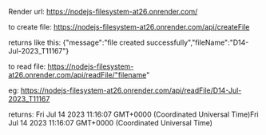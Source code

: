 Render url: https://nodejs-filesystem-at26.onrender.com/

to create file: https://nodejs-filesystem-at26.onrender.com/api/createFile

returns like this: {"message":"file created successfully","fileName":"D14-Jul-2023_T11167"}

to read file: https://nodejs-filesystem-at26.onrender.com/api/readFile/"filename"

eg: https://nodejs-filesystem-at26.onrender.com/api/readFile/D14-Jul-2023_T11167

returns: Fri Jul 14 2023 11:16:07 GMT+0000 (Coordinated Universal Time)Fri Jul 14 2023 11:16:07 GMT+0000 (Coordinated Universal Time)
